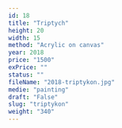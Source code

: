 ```yaml
---
id: 18
title: "Triptych"
height: 20
width: 15
method: "Acrylic on canvas"
year: 2018
price: "1500"
exPrice: ""
status: ""
fileName: "2018-triptykon.jpg"
medie: "painting"
draft: "False"
slug: "triptykon"
weight: "340"
---
```

